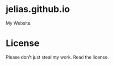jelias.github.io
================

My Website.

# License

Please don't just steal my work. Read the license.
